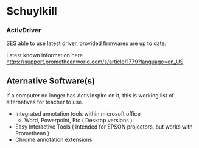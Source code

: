 # Schuylkill

### ActivDriver
SES able to use latest driver, provided firmwares are up to date.

Latest known information here https://support.prometheanworld.com/s/article/1779?language=en_US

## Aternative Software(s)
If a computer no longer has ActivInspire on it, this is working list of alternatives for teacher to use.
- Integrated annotation tools within microsoft office
    - Word, Powerpoint, Etc ( Desktop versions )
- Easy Interactive Tools ( Intended for EPSON projectors, but works with Promethean )
- Chrome annotation extensions
